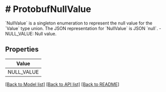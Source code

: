 # # ProtobufNullValue
&#x60;NullValue&#x60; is a singleton enumeration to represent the null value for the &#x60;Value&#x60; type union.   The JSON representation for &#x60;NullValue&#x60; is JSON &#x60;null&#x60;.   - NULL_VALUE: Null value.

## Properties



| Value |
------------ |
NULL_VALUE|&#39;NULL_VALUE&#39;

[[Back to Model list]](../../README.md#models) [[Back to API list]](../../README.md#endpoints) [[Back to README]](../../README.md)